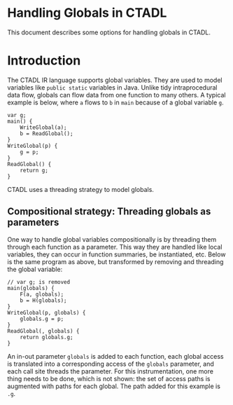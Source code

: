 # Handling Globals in CTADL

This document describes some options for handling globals in CTADL.

# Introduction

The CTADL IR language supports global variables.
They are used to model variables like `public static` variables in Java.
Unlike tidy intraprocedural data flow, globals can flow data from one function to many others.
A typical example is below, where `a` flows to `b` in `main` because of a global variable `g`.

```
var g;
main() {
    WriteGlobal(a);
    b = ReadGlobal();
}
WriteGlobal(p) {
    g = p;
}
ReadGlobal() {
    return g;
}
```

CTADL uses a threading strategy to model globals.

## Compositional strategy: Threading globals as parameters

One way to handle global variables compositionally is by threading them through each function as a parameter.
This way they are handled like local variables, they can occur in function summaries, be instantiated, etc.
Below is the same program as above, but transformed by removing and threading the global variable:

```
// var g; is removed
main(globals) {
    F(a, globals);
    b = H(globals);
}
WriteGlobal(p, globals) {
    globals.g = p;
}
ReadGlobal(, globals) {
    return globals.g;
}
```

An in-out parameter `globals` is added to each function, each global access is translated into a corresponding access of the `globals` parameter, and each call site threads the parameter.
For this instrumentation, one more thing needs to be done, which is not shown: the set of access paths is augmented with paths for each global.
The path added for this example is `.g`.
